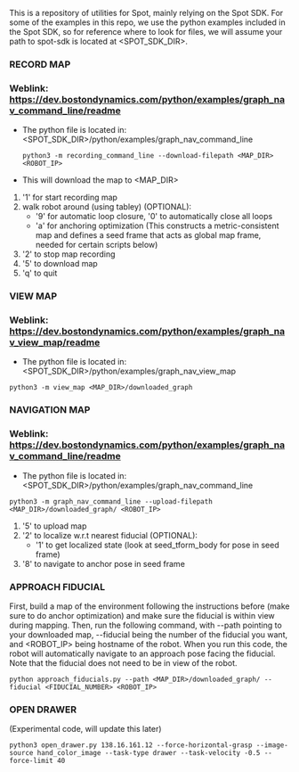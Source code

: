This is a repository of utilities for Spot, mainly relying on the Spot SDK. For some of the examples in this repo, we use the python examples included in the Spot SDK, so for reference where to look for files, we will assume your path to spot-sdk is located at <SPOT_SDK_DIR>.

### RECORD MAP ###
### Weblink: https://dev.bostondynamics.com/python/examples/graph_nav_command_line/readme
- The python file is located in: <SPOT_SDK_DIR>/python/examples/graph_nav_command_line
	```
	python3 -m recording_command_line --download-filepath <MAP_DIR> <ROBOT_IP>
	```
- This will download the map to <MAP_DIR>
1) '1' for start recording map
2) walk robot around (using tabley)
(OPTIONAL):
	- '9' for automatic loop closure, '0' to automatically close all loops
	- 'a' for anchoring optimization (This constructs a metric-consistent map and defines a seed frame that acts as global map frame, needed for certain scripts below)
3) '2' to stop map recording
4) '5' to download map
5) 'q' to quit

### VIEW MAP ###
### Weblink: https://dev.bostondynamics.com/python/examples/graph_nav_view_map/readme
- The python file is located in: <SPOT_SDK_DIR>/python/examples/graph_nav_view_map
```
python3 -m view_map <MAP_DIR>/downloaded_graph
```
### NAVIGATION MAP ###
### Weblink: https://dev.bostondynamics.com/python/examples/graph_nav_command_line/readme
- The python file is located in: <SPOT_SDK_DIR>/python/examples/graph_nav_command_line
```
python3 -m graph_nav_command_line --upload-filepath <MAP_DIR>/downloaded_graph/ <ROBOT_IP> 
```
1) '5' to upload map
2) '2' to localize w.r.t nearest fiducial
(OPTIONAL):
	- '1' to get localized state (look at seed_tform_body for pose in seed frame)
3) '8' to navigate to anchor pose in seed frame

### APPROACH FIDUCIAL ###
First, build a map of the environment following the instructions before (make sure to do anchor optimization) and make sure the fiducial is within view during mapping. Then, run the following command, with --path pointing to your downloaded map, --fiducial being the number of the fiducial you want, and <ROBOT_IP> being hostname of the robot. When you run this code, the robot will automatically navigate to an approach pose facing the fiducial. Note that the fiducial does not need to be in view of the robot.
```
python approach_fiducials.py --path <MAP_DIR>/downloaded_graph/ --fiducial <FIDUCIAL_NUMBER> <ROBOT_IP>
```

### OPEN DRAWER ###
(Experimental code, will update this later)
```
python3 open_drawer.py 138.16.161.12 --force-horizontal-grasp --image-source hand_color_image --task-type drawer --task-velocity -0.5 --force-limit 40
```